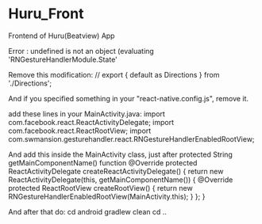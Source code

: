 # Huru_Front
Frontend of Huru(Beatview) App


Error : undefined is not an object (evaluating 'RNGestureHandlerModule.State'

Remove this modification: // export { default as Directions } from './Directions';

And if you specified something in your "react-native.config.js", remove it.

add these lines in your MainActivity.java:
import com.facebook.react.ReactActivityDelegate;
import com.facebook.react.ReactRootView;
import com.swmansion.gesturehandler.react.RNGestureHandlerEnabledRootView;

And add this inside the MainActivity class, just after protected String getMainComponentName() function
@Override
protected ReactActivityDelegate createReactActivityDelegate() {
return new ReactActivityDelegate(this, getMainComponentName()) {
@Override
protected ReactRootView createRootView() {
return new RNGestureHandlerEnabledRootView(MainActivity.this);
}
};
}

And after that do:
cd android
gradlew clean
cd ..

